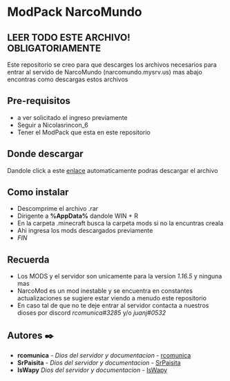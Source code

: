 # ModPack NarcoMundo


## LEER TODO ESTE ARCHIVO! OBLIGATORIAMENTE

Este repositorio se creo para que descarges los archivos necesarios para entrar al servido de NarcoMundo (narcomundo.mysrv.us) mas abajo encontras como 
descargas estos archivos

## Pre-requisitos

 - a ver solicitado el ingreso previamente
 - Seguir a Nicolasrincon_6
 - Tener el ModPack que esta en este repositorio

## Donde descargar

 Dandole click a este [enlace](https://github.com/rcomunica/ModPack_NarcoMundo/releases/download/NarcoPack/NarcoPack_v1_1.16.5.rar) automaticamente podras descargar el archivo
 
## Como instalar

 - Descomprime el archivo .rar 
 - Dirigente a **%AppData%** dandole WIN + R 
 - En la carpeta .minecraft busca la carpeta mods si no la encuntras creala
 - Ahi ingresa los mods descargados previamente
 - _FIN_

## Recuerda
 
 - Los MODS y el servidor son unicamente para la version _1.16.5_ y ninguna mas
 - NarcoMod es un mod inestable y se encuentra en constantes actualizaciones se sugiere estar viendo a menudo este repositorio
 - En caso tal de que no te deje entrar al servidor contacta a nuestros dioses por discord _rcomunica#3285_ y/o _juanj#0532_
 
 
 
## Autores ✒️
  
  - **rcomunica** - _Dios del servidor y documentacion_ - [rcomunica](https://github.com/rcomunica)
  - **SrPaisita** - _Dios del servidor y documentacion_ - [SrPaisita](https://github.com/SrPaisita)
  - **IsWapy**  _Dios del servidor y documentacion_ - [IsWapy](https://github.com/janveez)
  

